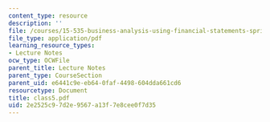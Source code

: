 ```yaml
---
content_type: resource
description: ''
file: /courses/15-535-business-analysis-using-financial-statements-spring-2003/2e2525c97d2e9567a13f7e8cee0f7d35_class5.pdf
file_type: application/pdf
learning_resource_types:
- Lecture Notes
ocw_type: OCWFile
parent_title: Lecture Notes
parent_type: CourseSection
parent_uid: e6441c9e-eb64-0faf-4498-604dda661cd6
resourcetype: Document
title: class5.pdf
uid: 2e2525c9-7d2e-9567-a13f-7e8cee0f7d35
---
```

